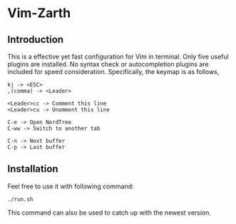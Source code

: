# Vim-Zarth
## Introduction
This is a effective yet fast configuration for Vim in terminal. Only five useful plugins are installed. No syntax check or autocompletion plugins are included for speed consideration. Specifically, the keymap is as follows,
```
kj -> <ESC>
,(comma) -> <Leader>

<Leader>cc -> Comment this line
<Leader>cu -> Unomment this line

C-e -> Open NerdTree
C-ww -> Switch to another tab

C-n -> Next buffer
C-p -> Last buffer
```


## Installation
Feel free to use it with following command:
```shell
./run.sh
```
This command can also be used to catch up with the newest version.
